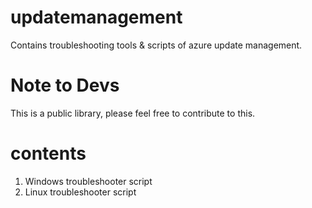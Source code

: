# updatemanagement
Contains troubleshooting tools &amp; scripts of azure update management.

# Note to Devs
This is a public library, please feel free to contribute to this.

# contents
1. Windows troubleshooter script 
2. Linux troubleshooter script
